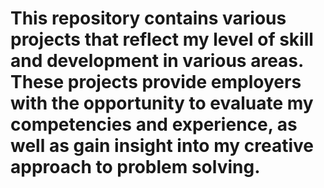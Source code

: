# This repository contains various projects that reflect my level of skill and development in various areas. These projects provide employers with the opportunity to evaluate my competencies and experience, as well as gain insight into my creative approach to problem solving.
